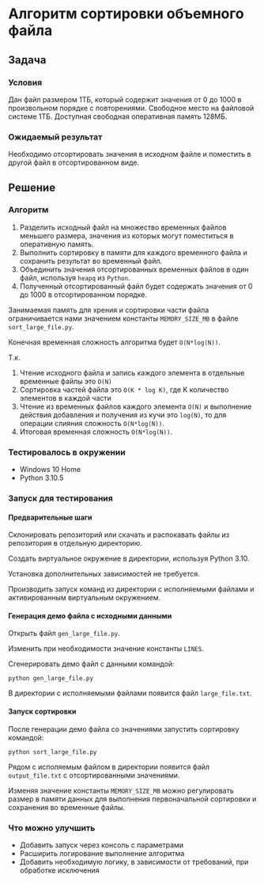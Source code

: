 # Алгоритм сортировки объемного файла

## Задача

### Условия

Дан файл размером 1ТБ, который содержит значения от 0 до 1000 в произвольном порядке с повторениями. Свободное место на файловой системе 1ТБ. Доступная свободная оперативная память 128МБ.

### Ожидаемый результат

Необходимо отсортировать значения в исходном файле и поместить в другой файл в отсортированном виде.

## Решение

### Алгоритм

1. Разделить исходный файл на множество временных файлов меньшего размера, значения из которых могут поместиться в оперативную память.
2. Выполнить сортировку в памяти для каждого временного файла и сохранить результат во временный файл.
3. Объединить значения отсортированных временных файлов в один файл, используя `heapq` из `Python`.
4. Полученный отсортированный файл будет содержать значения от 0 до 1000 в отсортированном порядке.

Занимаемая память для хрения и сортировки части файла ограничивается нами значением константы `MEMORY_SIZE_MB` в файле `sort_large_file.py`.

Конечная временная сложность алгоритма будет `O(N*log(N))`.

Т.к. 

1. Чтение исходного файла и запись каждого элемента в отдельные временные файлы это `O(N)`
2. Сортировка частей файла это `O(K * log K)`, где K количество элементов в каждой части
3. Чтение из временных файлов каждого элемента `O(N)` и выполнение действия добавления и получения из кучи это `log(N)`, то для операции слияния сложность `O(N*log(N))`.
4. Итоговая временная сложность `O(N*log(N))`.



### Тестировалось в окружении

- Windows 10 Home
- Python 3.10.5

### Запуск для тестирования

#### Предварительные шаги

Склонировать репозиторий или скачать и распокавать файлы из репозитория в отдельную директорию.

Создать виртуальное окружение в директории, используя Python 3.10.

Установка дополнительных зависимостей не требуется.

Производить запуск команд из директории с исполняемыми файлами и активированным виртуальным окружением.

#### Генерация демо файла с исходными данными

Открыть файл `gen_large_file.py`.

Изменить при необходимости значение константы `LINES`.

Сгенерировать демо файл с данными командой:

```
python gen_large_file.py
```

В директории с исполняемыми файлами появится файл `large_file.txt`.

#### Запуск сортировки

После генерации демо файла со значениями запустить сортировку командой:

```
python sort_large_file.py
```

Рядом с исполяемым файлом в директории появится файл `output_file.txt` с отсортированными значениями. 

Изменяя значение константы `MEMORY_SIZE_MB` можно регулировать размер в памяти данных для выполнения первоначальной сортировки и сохранения во временные файлы. 

### Что можно улучшить

- Добавить запуск через консоль с параметрами
- Расширить логирование выполнение алгоритма
- Добавить необходимую логику, в зависимости от требований, при обработке исключения